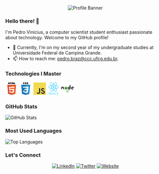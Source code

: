 <p align="center">
  <img src="https://github.com/your_username/your_username/blob/main/assets/banner.gif" alt="Profile Banner">
</p>

### Hello there! 👋

I'm Pedro Vinicius, a computer scientist student enthusiast passionate about technology. Welcome to my GitHub profile!

- 🌱 Currently, I'm on my second year of my undergraduate studies at Universidade Federal de Campina Grande.
- 📫 How to reach me: pedro.braz@ccc.ufcg.edu.br.

### Technologies I Master
<p align="left">
  <img src="https://github.com/devicons/devicon/blob/master/icons/html5/html5-original-wordmark.svg" alt="HTML5" width="40" height="40"/>
  <img src="https://github.com/devicons/devicon/blob/master/icons/css3/css3-original-wordmark.svg" alt="CSS3" width="40" height="40"/>
  <img src="https://github.com/devicons/devicon/blob/master/icons/javascript/javascript-original.svg" alt="JavaScript" width="40" height="40"/>
  <img src="https://github.com/devicons/devicon/blob/master/icons/react/react-original-wordmark.svg" alt="React" width="40" height="40"/>
  <img src="https://github.com/devicons/devicon/blob/master/icons/nodejs/nodejs-original-wordmark.svg" alt="Node.js" width="40" height="40"/>
</p>

### GitHub Stats
![GitHub Stats](https://github-readme-stats.vercel.app/api?username=your_username&show_icons=true)

### Most Used Languages
![Top Languages](https://github-readme-stats.vercel.app/api/top-langs/?username=your_username&layout=compact)

### Let's Connect
<p align="center">
  <a href="https://linkedin.com/in/your_username"><img src="https://img.shields.io/badge/LinkedIn-0077B5?style=for-the-badge&logo=linkedin&logoColor=white" alt="LinkedIn"></a>
  <a href="https://twitter.com/your_username"><img src="https://img.shields.io/badge/Twitter-1DA1F2?style=for-the-badge&logo=twitter&logoColor=white" alt="Twitter"></a>
  <a href="https://your_website_or_blog.com"><img src="https://img.shields.io/badge/Website-000000?style=for-the-badge&logo=About.me&logoColor=white" alt="Website"></a>
</p>
